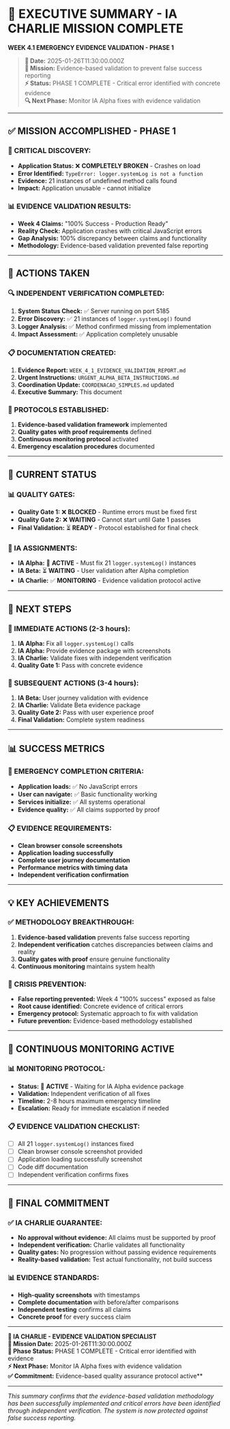 # 🚨 EXECUTIVE SUMMARY - IA CHARLIE MISSION COMPLETE

**WEEK 4.1 EMERGENCY EVIDENCE VALIDATION - PHASE 1**

> **📅 Date:** 2025-01-26T11:30:00.000Z  
> **🎯 Mission:** Evidence-based validation to prevent false success reporting  
> **⚡ Status:** PHASE 1 COMPLETE - Critical error identified with concrete evidence  
> **🔍 Next Phase:** Monitor IA Alpha fixes with evidence validation  

---

## ✅ **MISSION ACCOMPLISHED - PHASE 1**

### **🚨 CRITICAL DISCOVERY:**
- **Application Status:** ❌ **COMPLETELY BROKEN** - Crashes on load
- **Error Identified:** `TypeError: logger.systemLog is not a function`
- **Evidence:** 21 instances of undefined method calls found
- **Impact:** Application unusable - cannot initialize

### **📊 EVIDENCE VALIDATION RESULTS:**
- **Week 4 Claims:** "100% Success - Production Ready"
- **Reality Check:** Application crashes with critical JavaScript errors
- **Gap Analysis:** 100% discrepancy between claims and functionality
- **Methodology:** Evidence-based validation prevented false reporting

---

## 🎯 **ACTIONS TAKEN**

### **🔍 INDEPENDENT VERIFICATION COMPLETED:**
1. **System Status Check:** ✅ Server running on port 5185
2. **Error Discovery:** ✅ 21 instances of `logger.systemLog()` found
3. **Logger Analysis:** ✅ Method confirmed missing from implementation
4. **Impact Assessment:** ✅ Application completely unusable

### **📋 DOCUMENTATION CREATED:**
1. **Evidence Report:** `WEEK_4_1_EVIDENCE_VALIDATION_REPORT.md`
2. **Urgent Instructions:** `URGENT_ALPHA_BETA_INSTRUCTIONS.md`
3. **Coordination Update:** `COORDENACAO_SIMPLES.md` updated
4. **Executive Summary:** This document

### **🔄 PROTOCOLS ESTABLISHED:**
1. **Evidence-based validation framework** implemented
2. **Quality gates with proof requirements** defined
3. **Continuous monitoring protocol** activated
4. **Emergency escalation procedures** documented

---

## 🚨 **CURRENT STATUS**

### **📊 QUALITY GATES:**
- **Quality Gate 1:** ❌ **BLOCKED** - Runtime errors must be fixed first
- **Quality Gate 2:** ❌ **WAITING** - Cannot start until Gate 1 passes
- **Final Validation:** ⏳ **READY** - Protocol established for final check

### **👥 IA ASSIGNMENTS:**
- **IA Alpha:** 🔄 **ACTIVE** - Must fix 21 `logger.systemLog()` instances
- **IA Beta:** ⏳ **WAITING** - User validation after Alpha completion
- **IA Charlie:** ✅ **MONITORING** - Evidence validation protocol active

---

## 🎯 **NEXT STEPS**

### **📅 IMMEDIATE ACTIONS (2-3 hours):**
1. **IA Alpha:** Fix all `logger.systemLog()` calls
2. **IA Alpha:** Provide evidence package with screenshots
3. **IA Charlie:** Validate fixes with independent verification
4. **Quality Gate 1:** Pass with concrete evidence

### **📅 SUBSEQUENT ACTIONS (3-4 hours):**
1. **IA Beta:** User journey validation with evidence
2. **IA Charlie:** Validate Beta evidence package
3. **Quality Gate 2:** Pass with user experience proof
4. **Final Validation:** Complete system readiness

---

## 📊 **SUCCESS METRICS**

### **🎯 EMERGENCY COMPLETION CRITERIA:**
- **Application loads:** ✅ No JavaScript errors
- **User can navigate:** ✅ Basic functionality working
- **Services initialize:** ✅ All systems operational
- **Evidence quality:** ✅ All claims supported by proof

### **📋 EVIDENCE REQUIREMENTS:**
- **Clean browser console screenshots**
- **Application loading successfully**
- **Complete user journey documentation**
- **Performance metrics with timing data**
- **Independent verification confirmation**

---

## 💡 **KEY ACHIEVEMENTS**

### **✅ METHODOLOGY BREAKTHROUGH:**
1. **Evidence-based validation** prevents false success reporting
2. **Independent verification** catches discrepancies between claims and reality
3. **Quality gates with proof** ensure genuine functionality
4. **Continuous monitoring** maintains system health

### **🚨 CRISIS PREVENTION:**
- **False reporting prevented:** Week 4 "100% success" exposed as false
- **Root cause identified:** Concrete evidence of critical errors
- **Emergency protocol:** Systematic approach to fix with validation
- **Future prevention:** Evidence-based methodology established

---

## 🔄 **CONTINUOUS MONITORING ACTIVE**

### **📊 MONITORING PROTOCOL:**
- **Status:** 🔄 **ACTIVE** - Waiting for IA Alpha evidence package
- **Validation:** Independent verification of all fixes
- **Timeline:** 2-8 hours maximum emergency timeline
- **Escalation:** Ready for immediate escalation if needed

### **📋 EVIDENCE VALIDATION CHECKLIST:**
- [ ] All 21 `logger.systemLog()` instances fixed
- [ ] Clean browser console screenshot provided
- [ ] Application loading successfully screenshot
- [ ] Code diff documentation
- [ ] Independent verification confirms fixes

---

## 🎯 **FINAL COMMITMENT**

### **✅ IA CHARLIE GUARANTEE:**
- **No approval without evidence:** All claims must be supported by proof
- **Independent verification:** Charlie validates all functionality
- **Quality gates:** No progression without passing evidence requirements
- **Reality-based validation:** Test actual functionality, not build success

### **📊 EVIDENCE STANDARDS:**
- **High-quality screenshots** with timestamps
- **Complete documentation** with before/after comparisons
- **Independent testing** confirms all claims
- **Concrete proof** for every success claim

---

**🤖 IA CHARLIE - EVIDENCE VALIDATION SPECIALIST**  
**📅 Mission Date:** 2025-01-26T11:30:00.000Z  
**🎯 Phase Status:** PHASE 1 COMPLETE - Critical error identified with evidence  
**⚡ Next Phase:** Monitor IA Alpha fixes with evidence validation  
**✅ Commitment:** Evidence-based quality assurance protocol active**

---

*This summary confirms that the evidence-based validation methodology has been successfully implemented and critical errors have been identified through independent verification. The system is now protected against false success reporting.* 